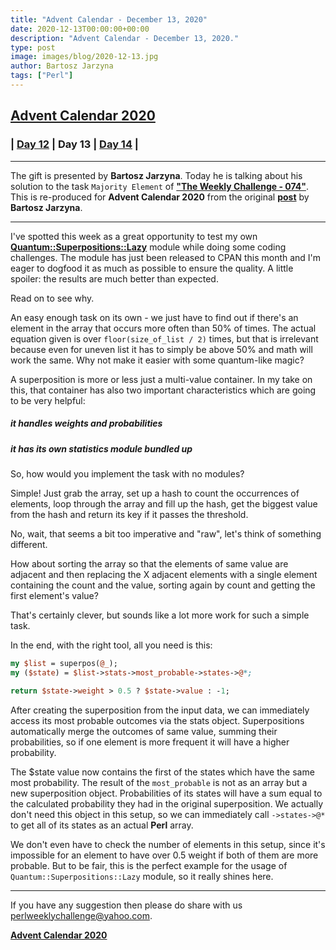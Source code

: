 ```yaml
---
title: "Advent Calendar - December 13, 2020"
date: 2020-12-13T00:00:00+00:00
description: "Advent Calendar - December 13, 2020."
type: post
image: images/blog/2020-12-13.jpg
author: Bartosz Jarzyna
tags: ["Perl"]
---
```


## [**Advent Calendar 2020**](/blog/advent-calendar-2020)
### | [**Day 12**](/blog/advent-calendar-2020-12-12) | **Day 13** | [**Day 14**](/blog/advent-calendar-2020-12-14) |
***

The gift is presented by **Bartosz Jarzyna**. Today he is talking about his solution to the task `Majority Element` of **["The Weekly Challenge - 074"](/blog/perl-weekly-challenge-074)**. This is re-produced for **Advent Calendar 2020** from the original [**post**](https://brtastic.xyz/blog/article/perl-weekly-74) by **Bartosz Jarzyna**.

***

I've spotted this week as a great opportunity to test my own [**Quantum::Superpositions::Lazy**](https://metacpan.org/pod/Quantum::Superpositions::Lazy) module while doing some coding challenges. The module has just been released to CPAN this month and I'm eager to dogfood it as much as possible to ensure the quality. A little spoiler: the results are much better than expected.

Read on to see why.

An easy enough task on its own - we just have to find out if there's an element in the array that occurs more often than 50% of times. The actual equation given is over `floor(size_of_list / 2)` times, but that is irrelevant because even for uneven list it has to simply be above 50% and math will work the same. Why not make it easier with some quantum-like magic?

A superposition is more or less just a multi-value container. In my take on this, that container has also two important characteristics which are going to be very helpful:

##### it handles weights and probabilities
##### it has its own statistics module bundled up

So, how would you implement the task with no modules?

Simple! Just grab the array, set up a hash to count the occurrences of elements, loop through the array and fill up the hash, get the biggest value from the hash and return its key if it passes the threshold.

No, wait, that seems a bit too imperative and "raw", let's think of something different.

How about sorting the array so that the elements of same value are adjacent and then replacing the X adjacent elements with a single element containing the count and the value, sorting again by count and getting the first element's value?

That's certainly clever, but sounds like a lot more work for such a simple task.

In the end, with the right tool, all you need is this:

```perl
my $list = superpos(@_);
my ($state) = $list->stats->most_probable->states->@*;

return $state->weight > 0.5 ? $state->value : -1;
```

After creating the superposition from the input data, we can immediately access its most probable outcomes via the stats object. Superpositions automatically merge the outcomes of same value, summing their probabilities, so if one element is more frequent it will have a higher probability.

The $state value now contains the first of the states which have the same most probability. The result of the `most_probable` is not as an array but a new superposition object. Probabilities of its states will have a sum equal to the calculated probability they had in the original superposition. We actually don't need this object in this setup, so we can immediately call `->states->@*` to get all of its states as an actual **Perl** array.

We don't even have to check the number of elements in this setup, since it's impossible for an element to have over 0.5 weight if both of them are more probable. But to be fair, this is the perfect example for the usage of `Quantum::Superpositions::Lazy` module, so it really shines here.

***

If you have any suggestion then please do share with us <perlweeklychallenge@yahoo.com>.

[**Advent Calendar 2020**](/blog/advent-calendar-2020)
